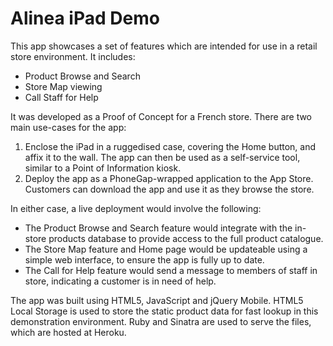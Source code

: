 # Alinea iPad Demo

This app showcases a set of features which are intended for use in a retail store environment. It includes:

- Product Browse and Search
- Store Map viewing
- Call Staff for Help

It was developed as a Proof of Concept for a French store. There are two main use-cases for the app:

1. Enclose the iPad in a ruggedised case, covering the Home button, and affix it to the wall. The app can then be used as a self-service tool, similar to a Point of Information kiosk.
2. Deploy the app as a PhoneGap-wrapped application to the App Store. Customers can download the app and use it as they browse the store.

In either case, a live deployment would involve the following:

- The Product Browse and Search feature would integrate with the in-store products database to provide access to the full product catalogue.
- The Store Map feature and Home page would be updateable using a simple web interface, to ensure the app is fully up to date.
- The Call for Help feature would send a message to members of staff in store, indicating a customer is in need of help.

The app was built using HTML5, JavaScript and jQuery Mobile. HTML5 Local Storage is used to store the static product data for fast lookup in this demonstration environment. Ruby and Sinatra are used to serve the files, which are hosted at Heroku.
